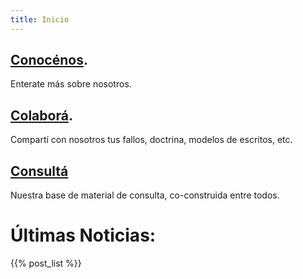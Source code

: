 ```yaml
---
title: Inicio
---
```

## [Conocénos](/quienes-somos/). 

Enterate más sobre nosotros.

## [Colaborá](/colabora/). 

Compartí con nosotros tus fallos, doctrina, modelos de escritos, etc. 

## [Consultá](/jurisprudencia/)

Nuestra base de material de consulta, co-construida entre todos. 

# Últimas Noticias: 

{{% post_list %}}
